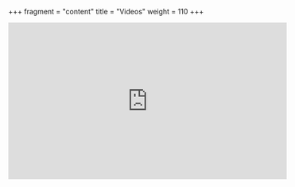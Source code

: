 +++
fragment = "content"
title = "Videos"
weight = 110
+++
<p align="center">
<iframe width="560" height="315" src="https://www.youtube.com/embed/snb1UTSH3Zw" frameborder="0" allow="accelerometer; autoplay; encrypted-media; gyroscope; picture-in-picture" allowfullscreen></iframe>
</p>

